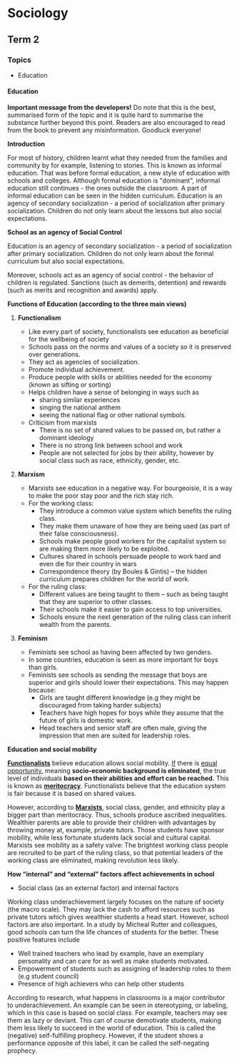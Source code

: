 <h1>Sociology</h1>

## Term 2

### Topics
- Education

#### Education

**Important message from the developers!** Do note that this is the best, summarised form of the topic and it is quite hard to summarise the substance further beyond this point. Readers are also encouraged to read from the book to prevent any misinformation. Goodluck everyone!

**Introduction**

For most of history, children learnt what they needed from the families and community by for example, listening to stories. This is known as informal education. That was before formal education, a new style of education with schools and colleges. Although formal education is "dominant", informal education still continues - the ones outside the classroom. A part of informal education can be seen in the hidden curriculum. Education is an agency of secondary socialization - a period of socialization after primary socialization. Children do not only learn about the lessons but also social expectations.

**School as an agency of Social Control**

Education is an agency of secondary socialization - a period of socialization after primary socialization. Children do not only learn about the formal curriculum but also social expectations.

Moreover, schools act as an agency of social control - the behavior of children is regulated. Sanctions (such as demerits, detention) and rewards (such as merits and recognition and awards) apply. 

**Functions of Education (according to the three main views)**
1. **Functionalism**
    - Like every part of society, functionalists see education as beneficial for the wellbeing of society
    - Schools pass on the norms and values of a society so it is preserved over generations. 
    - They act as agencies of socialization. 
    - Promote individual achievement.
    - Produce people with skills or abilities needed for the economy (known as sifting or sorting)
    - Helps children have a sense of belonging in ways such as  
        - sharing similar experiences
        - singing the national anthem
        - seeing the national flag or other national symbols.  
    - Criticism from marxists
        - There is no set of shared values to be passed on, but rather a dominant ideology 
        - There is no strong link between school and work 
        - People are not selected for jobs by their ability, however by social class such as race, ethnicity, gender, etc.

2. **Marxism**
    - Marxists see education in a negative way. For bourgeoisie, it is a way to make the poor stay poor and the rich stay rich.
    - For the working class:
        - They introduce a common value system which benefits the ruling class.
        - They make them unaware of how they are being used (as part of their false consciousness).
        - Schools make people good workers for the capitalist system so are making them more likely to be exploited.
        - Cultures shared in schools persuade people to work hard and even die for their country in wars
        - Correspondence theory (by Boules & Gintis) – the hidden curriculum prepares children for the world of work.
    - For the ruling class:
        - Different values are being taught to them – such as being taught that they are superior to other classes. 
        - Their schools make it easier to gain access to top universities. 
        - Schools ensure the next generation of the ruling class can inherit wealth from the parents. 

3. **Feminism**
    - Feminists see school as having been affected by two genders.
    - In some countries, education is seen as more important for boys than girls.
    - Feminists see schools as sending the message that boys are superior and girls should lower their expectations. This may happen because: 
        - Girls are taught different knowledge (e.g they might be discouraged from taking harder subjects) 
        - Teachers have high hopes for boys while they assume that the future of girls is domestic work.
        - Head teachers and senior staff are often male, giving the impression that men are suited for leadership roles.

**Education and social mobility**

<u>**Functionalists**</u> believe education allows social mobility. <u>If</u> there is <u>equal opportunity</u>, meaning **socio-economic background is eliminated**, the true level of individuals **based on their abilities and effort can be reached.** This is known as <u>**meritocracy**</u>. Functionalists believe that the education system is fair because it is based on shared values.

However, according to <u>**Marxists**,</u> social class, gender, and ethnicity play a bigger part than meritocracy. Thus, schools produce ascribed inequalities. Wealthier parents are able to provide their children with advantages by throwing money at, example, private tutors. Those students have sponsor mobility, while less fortunate students lack social and cultural capital. Marxists see mobility as a safety valve: The brightest working class people are recruited to be part of the ruling class, so that potential leaders of the working class are eliminated, making revolution less likely.

**How “internal” and “external” factors affect achievements in school**
- Social class (as an external factor) and internal factors

Working class underachievement largely focuses on the nature of society (the macro scale). They may lack the cash to afford resources such as private tutors which gives wealthier students a head start. However, school factors are also important. In a study by Micheal Rutter and colleagues, good schools can turn the life chances of students for the better. These positive features include
- Well trained teachers who lead by example, have an exemplary personality and can care for as well as make students motivated. 
- Empowerment of students such as assigning of leadership roles to them (e.g student council)
- Presence of high achievers who can help other students

According to research, what happens in classrooms is a major contributor to underachievement. An example can be seen in stereotyping, or labeling, which in this case is based on social class. For example, teachers may see them as lazy or deviant. This can of course demotivate students, making them less likely to succeed in the world of education. This is called the (negative) self-fulfilling prophecy. However, if the student shows a performance opposite of this label, it can be called the self-negating prophecy.